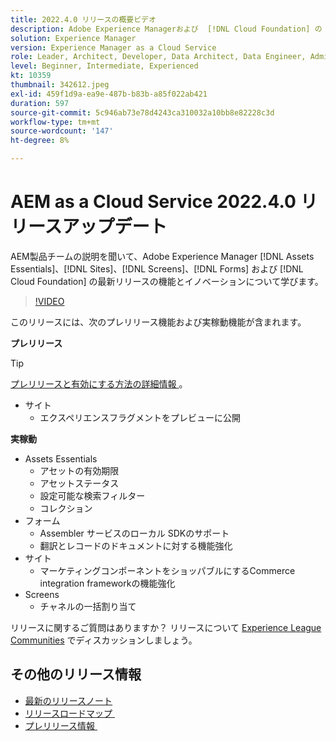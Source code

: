 ```yaml
---
title: 2022.4.0 リリースの概要ビデオ
description: Adobe Experience Managerおよび  [!DNL Cloud Foundation] の 2022-4-0 リリースの最新機能とイノベーションについ  [!DNL Assets Essentials], [!DNL Sites], [!DNL Screens], [!DNL Forms]  説明します。
solution: Experience Manager
version: Experience Manager as a Cloud Service
role: Leader, Architect, Developer, Data Architect, Data Engineer, Admin, User
level: Beginner, Intermediate, Experienced
kt: 10359
thumbnail: 342612.jpeg
exl-id: 459f1d9a-ea9e-487b-b83b-a85f022ab421
duration: 597
source-git-commit: 5c946ab73e78d4243ca310032a10bb8e82228c3d
workflow-type: tm+mt
source-wordcount: '147'
ht-degree: 8%

---
```


# AEM as a Cloud Service 2022.4.0 リリースアップデート

AEM製品チームの説明を聞いて、Adobe Experience Manager [!DNL Assets Essentials]、[!DNL Sites]、[!DNL Screens]、[!DNL Forms] および [!DNL Cloud Foundation] の最新リリースの機能とイノベーションについて学びます。

>[!VIDEO](https://video.tv.adobe.com/v/342612/?quality=12&learn=on)

このリリースには、次のプレリリース機能および実稼動機能が含まれます。

**プレリリース**

>[!TIP]
>
>[&#x200B; プレリリースと有効にする方法の詳細情報 &#x200B;](https://experienceleague.adobe.com/docs/experience-manager-cloud-service/content/release-notes/prerelease.html?lang=ja)。

* サイト
   * エクスペリエンスフラグメントをプレビューに公開

**実稼動**

* Assets Essentials
   * アセットの有効期限
   * アセットステータス
   * 設定可能な検索フィルター
   * コレクション
* フォーム
   * Assembler サービスのローカル SDKのサポート
   * 翻訳とレコードのドキュメントに対する機能強化
* サイト
   * マーケティングコンポーネントをショッパブルにするCommerce integration frameworkの機能強化
* Screens
   * チャネルの一括割り当て

リリースに関するご質問はありますか？  リリースについて [Experience League Communities](https://adobe.ly/3LO0gOo) でディスカッションしましょう。

## その他のリリース情報

* [最新のリリースノート](https://experienceleague.adobe.com/docs/experience-manager-cloud-service/content/release-notes/home.html?lang=ja)
* [&#x200B; リリースロードマップ &#x200B;](https://experienceleague.adobe.com/docs/experience-manager-release-information/aem-release-updates/update-releases-roadmap.html?lang=ja)
* [&#x200B; プレリリース情報 &#x200B;](https://experienceleague.adobe.com/docs/experience-manager-cloud-service/content/release-notes/prerelease.html?lang=ja)
